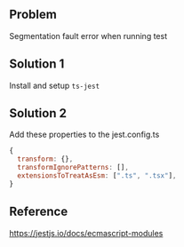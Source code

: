 ## Problem

Segmentation fault error when running test

## Solution 1

Install and setup `ts-jest`

## Solution 2

Add these properties to the jest.config.ts

```js
{
  transform: {},
  transformIgnorePatterns: [],
  extensionsToTreatAsEsm: [".ts", ".tsx"],
}
```

## Reference

https://jestjs.io/docs/ecmascript-modules
